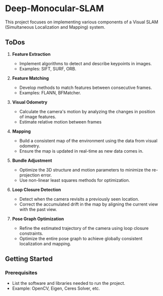 # Deep-Monocular-SLAM

This project focuses on implementing various components of a Visual SLAM (Simultaneous Localization and Mapping) system.

## ToDos

1. **Feature Extraction**
   - Implement algorithms to detect and describe keypoints in images.
   - Examples: SIFT, SURF, ORB.

2. **Feature Matching**
   - Develop methods to match features between consecutive frames.
   - Examples: FLANN, BFMatcher.

3. **Visual Odometry**
   - Calculate the camera's motion by analyzing the changes in position of image features.
   - Estimate relative motion between frames 

4. **Mapping**
   - Build a consistent map of the environment using the data from visual odometry.
   - Ensure the map is updated in real-time as new data comes in.

5. **Bundle Adjustment**
   - Optimize the 3D structure and motion parameters to minimize the re-projection error.
   - Use non-linear least squares methods for optimization.

6. **Loop Closure Detection**
   - Detect when the camera revisits a previously seen location.
   - Correct the accumulated drift in the map by aligning the current view with the past view.

7. **Pose Graph Optimization**
   - Refine the estimated trajectory of the camera using loop closure constraints.
   - Optimize the entire pose graph to achieve globally consistent localization and mapping.

## Getting Started

### Prerequisites
- List the software and libraries needed to run the project.
- Example: OpenCV, Eigen, Ceres Solver, etc.


